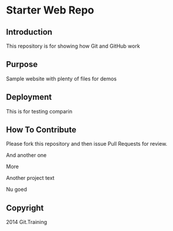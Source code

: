 # Starter Web Repo

## Introduction

This repository is for showing how Git and GitHub work

## Purpose

Sample website with plenty of files for demos

## Deployment

This is for testing comparin

## How To Contribute

Please fork this repository and then issue Pull Requests for review.

And another one

More

Another project text

Nu goed

## Copyright
2014 Git.Training